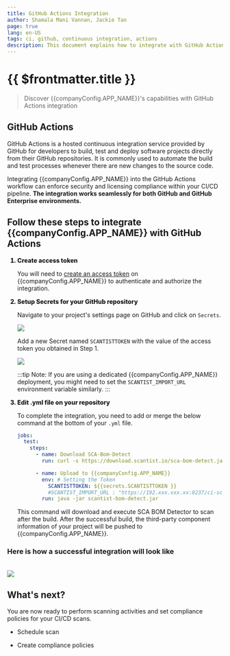 ```yaml
---
title: GitHub Actions Integration
author: Shamala Mani Vannan, Jackie Tan
page: true
lang: en-US
tags: ci, github, continuous integration, actions
description: This document explains how to integrate with GitHub Actions
---
```


<script setup>
import { companyConfig } from '../../../config/companyConfig.js'
</script>
<style scoped>
    ol>li {
        font-weight: 800;
    }
</style>

<ClientOnly>

# {{ $frontmatter.title }}

> Discover {{companyConfig.APP_NAME}}'s capabilities with GitHub Actions integration

## GitHub Actions

GitHub Actions is a hosted continuous integration service provided by GitHub for developers to build, test and deploy software projects directly from their GitHub repositories. It is commonly used to automate the build and test processes whenever there are new changes to the source code.

Integrating {{companyConfig.APP_NAME}} into the GitHub Actions workflow can enforce security and licensing compliance within your CI/CD pipeline. **The integration works seamlessly for both GitHub and GitHub Enterprise environments.**

## Follow these steps to integrate {{companyConfig.APP_NAME}} with GitHub Actions

<ol>

<li>Create access token</li>

You will need to <a href="../Settings/Access-Tokens">create an access token</a> on {{companyConfig.APP_NAME}} to authenticate and authorize the integration.

<li>Setup Secrets for your GitHub repository</li>

Navigate to your project's settings page on GitHub and click on `Secrets`.

<img src="/images/Build-based-Scan-CICD-Pipeline/github/step2.1.png"/>

Add a new Secret named `SCANTISTTOKEN` with the value of the access token you obtained in Step 1.

<img src="/images/Build-based-Scan-CICD-Pipeline/github/step2.2.png"/>

:::tip
Note: If you are using a dedicated {{companyConfig.APP_NAME}} deployment, you might need to set the `SCANTIST_IMPORT_URL` environment variable similarly.
:::

<li>Edit .yml file on your repository</li>

To complete the integration, you need to add or merge the below command at the bottom of your `.yml` file.

```yaml
jobs:
  test:
    steps:
      - name: Download SCA-Bom-Detect
        run: curl -s https://download.scantist.io/sca-bom-detect.jar --output sca-bom-detect.jar

      - name: Upload to {{companyConfig.APP_NAME}}
        env: # Setting the Token
          SCANTISTTOKEN: ${{secrets.SCANTISTTOKEN }}
          #SCANTIST_IMPORT_URL : "https://192.xxx.xxx.xx:8237/ci-scan/" #add this line if you are setting up on a dedicated scantist server
        run: java -jar scantist-bom-detect.jar
```

This command will download and execute SCA BOM Detector to scan after the build. After the successful build, the third-party component information of your project will be pushed to {{companyConfig.APP_NAME}}.

</ol>

### Here is how a successful integration will look like

<br />

<img src="/images/Build-based-Scan-CICD-Pipeline/github/success.png" />

## What's next?

You are now ready to perform scanning activities and set compliance policies for your CI/CD scans.

- Schedule scan

- Create compliance policies

</ClientOnly>
